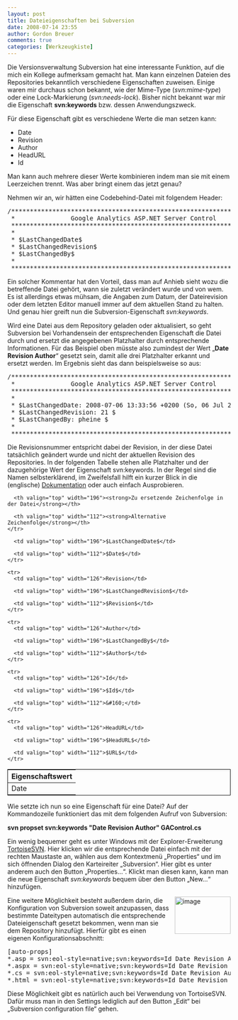 ```yaml
---
layout: post
title: Dateieigenschaften bei Subversion
date: 2008-07-14 23:55
author: Gordon Breuer
comments: true
categories: [Werkzeugkiste]
---
```

<p>Die Versionsverwaltung Subversion hat eine interessante Funktion, auf die mich ein Kollege aufmerksam gemacht hat. Man kann einzelnen Dateien des Repositories bekanntlich verschiedene Eigenschaften zuweisen. Einige waren mir durchaus schon bekannt, wie der Mime-Type (<em>svn:mime-type</em>) oder eine Lock-Markierung (<em>svn:needs-lock</em>). Bisher nicht bekannt war mir die Eigenschaft <strong>svn:keywords</strong> bzw. dessen Anwendungszweck.</p>  <p>Für diese Eigenschaft gibt es verschiedene Werte die man setzen kann:</p>  <ul>   <li>Date </li>    <li>Revision </li>    <li>Author </li>    <li>HeadURL </li>    <li>Id </li> </ul>  <p>Man kann auch mehrere dieser Werte kombinieren indem man sie mit einem Leerzeichen trennt. Was aber bringt einem das jetzt genau?</p>  <p>Nehmen wir an, wir hätten eine Codebehind-Datei mit folgendem Header:</p>  <div class="wlWriterSmartContent" id="scid:812469c5-0cb0-4c63-8c15-c81123a09de7:082c777c-fe57-493f-91b3-e5d1e10cac53" style="padding-right: 0px; display: inline; padding-left: 0px; float: none; padding-bottom: 0px; margin: 0px; padding-top: 0px"><pre name="code" class="c#:nogutter:nocontrols">/*******************************************************************
 *               Google Analytics ASP.NET Server Control
 *******************************************************************
 * 
 * $LastChangedDate$
 * $LastChangedRevision$
 * $LastChangedBy$
 * 
 *******************************************************************/</pre></div>

<p>Ein solcher Kommentar hat den Vorteil, dass man auf Anhieb sieht wozu die betreffende Datei gehört, wann sie zuletzt verändert wurde und von wem. Es ist allerdings etwas mühsam, die Angaben zum Datum, der Dateirevision oder dem letzten Editor manuell immer auf dem aktuellen Stand zu halten. Und genau hier greift nun die Subversion-Eigenschaft <em>svn:keywords</em>.</p>

<p>Wird eine Datei aus dem Repository geladen oder aktualisiert, so geht Subversion bei Vorhandensein der entsprechenden Eigenschaft die Datei durch und ersetzt die angegebenen Platzhalter durch entsprechende Informationen. Für das Beispiel oben müsste also zumindest der Wert „<strong>Date Revision Author</strong>“ gesetzt sein, damit alle drei Platzhalter erkannt und ersetzt werden. Im Ergebnis sieht das dann beispielsweise so aus:</p>

<div class="wlWriterSmartContent" id="scid:812469c5-0cb0-4c63-8c15-c81123a09de7:7b5b4f4a-8814-4207-b2b8-6f6a6bab66fc" style="padding-right: 0px; display: inline; padding-left: 0px; float: none; padding-bottom: 0px; margin: 0px; padding-top: 0px"><pre name="code" class="c#:nogutter:nocontrols">/*******************************************************************
 *               Google Analytics ASP.NET Server Control
 *******************************************************************
 * 
 * $LastChangedDate: 2008-07-06 13:33:56 +0200 (So, 06 Jul 2008) $
 * $LastChangedRevision: 21 $
 * $LastChangedBy: pheine $
 * 
 *******************************************************************/</pre></div>

<p>Die Revisionsnummer entspricht dabei der Revision, in der diese Datei tatsächlich geändert wurde und nicht der aktuellen Revision des Repositories. In der folgenden Tabelle stehen alle Platzhalter und der dazugehörige Wert der Eigenschaft svn:keywords. In der Regel sind die Namen selbsterklärend, im Zweifelsfall hilft ein kurzer Blick in die (englische) <a href="http://durak.org/sean/pubs/software/version-control-with-subversion-1.5/svn.advanced.props.special.keywords.html" target="_blank">Dokumentation</a> oder auch einfach Ausprobieren.</p>

<table style="border-right: #000 1px solid; border-top: #000 1px solid; border-left: #000 1px solid; border-bottom: #000 1px solid" cellspacing="0" cellpadding="2" width="436" border="0"><thead>
    <tr>
      <th valign="top" width="126"><strong>Eigenschaftswert</strong></th>

      <th valign="top" width="196"><strong>Zu ersetzende Zeichenfolge in der Datei</strong></th>

      <th valign="top" width="112"><strong>Alternative Zeichenfolge</strong></th>
    </tr>
  </thead><tbody>
    <tr>
      <td valign="top" width="126">Date</td>

      <td valign="top" width="196">$LastChangedDate$</td>

      <td valign="top" width="112">$Date$</td>
    </tr>

    <tr>
      <td valign="top" width="126">Revision</td>

      <td valign="top" width="196">$LastChangedRevision$</td>

      <td valign="top" width="112">$Revision$</td>
    </tr>

    <tr>
      <td valign="top" width="126">Author</td>

      <td valign="top" width="196">$LastChangedBy$</td>

      <td valign="top" width="112">$Author$</td>
    </tr>

    <tr>
      <td valign="top" width="126">Id</td>

      <td valign="top" width="196">$Id$</td>

      <td valign="top" width="112">&#160;</td>
    </tr>

    <tr>
      <td valign="top" width="126">HeadURL</td>

      <td valign="top" width="196">$HeadURL$</td>

      <td valign="top" width="112">$URL$</td>
    </tr>
  </tbody></table>

<p>Wie setzte ich nun so eine Eigenschaft für eine Datei? Auf der Kommandozeile funktioniert das mit dem folgenden Aufruf von Subversion:</p>

<p><strong>svn propset svn:keywords &quot;Date Revision Author&quot; GAControl.cs</strong></p>

<p>Ein wenig bequemer geht es unter Windows mit der Explorer-Erweiterung <a href="http://tortoisesvn.tigris.org/" target="_blank">TortoiseSVN</a>. Hier klicken wir die entsprechende Datei einfach mit der rechten Maustaste an, wählen aus dem Kontextmenü „Properties“ und im sich öffnenden Dialog den Karteireiter „Subversion“. Hier gibt es unter anderem auch den Button „Properties…“. Klickt man diesen kann, kann man die neue Eigenschaft <em>svn:keywords</em> bequem über den Button „New…“ hinzufügen.</p>

<p><a href="http://static.gordon-breuer.de/img/DateieigenschaftenbeiSubversion_BE46/image_2.png" rel="lightbox[svn:keywords]"><img title="image" style="border-top-width: 0px; border-left-width: 0px; border-bottom-width: 0px; margin: 0px 0px 0px 10px; border-right-width: 0px" height="84" alt="image" src="http://anheledirwp.blob.core.windows.net/wordpress/2008/07/image_thumb.png" width="126" align="right" border="0" /></a>Eine weitere Möglichkeit besteht außerdem darin, die Konfiguration von Subversion soweit anzupassen, dass bestimmte Dateitypen automatisch die entsprechende Dateieigenschaft gesetzt bekommen, wenn man sie dem Repository hinzufügt. Hierfür gibt es einen eigenen Konfigurationsabschnitt: </p>

<div class="wlWriterSmartContent" id="scid:812469c5-0cb0-4c63-8c15-c81123a09de7:9cb794f6-fb00-4f97-a753-2fe6aada31e0" style="padding-right: 0px; display: inline; padding-left: 0px; float: none; padding-bottom: 0px; margin: 0px; padding-top: 0px"><pre name="code" class="c#:nogutter:nocontrols">[auto-props]
*.asp = svn:eol-style=native;svn:keywords=Id Date Revision Author URL
*.aspx = svn:eol-style=native;svn:keywords=Id Date Revision Author URL
*.cs = svn:eol-style=native;svn:keywords=Id Date Revision Author URL
*.html = svn:eol-style=native;svn:keywords=Id Date Revision Author URL
</pre></div>

<p>Diese Möglichkeit gibt es natürlich auch bei Verwendung von TortoiseSVN. Dafür muss man in den Settings lediglich auf den Button „Edit“ bei „Subversion configuration file“ gehen.</p>
